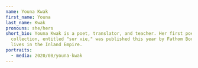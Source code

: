 ```yaml
---
name: Youna Kwak
first_name: Youna
last_name: Kwak
pronouns: she/hers
short_bio: Youna Kwak is a poet, translator, and teacher. Her first poetry
  collection, entitled "sur vie," was published this year by Fathom Books. She
  lives in the Inland Empire.
portraits:
  - media: 2020/08/youna-kwak
---
```

